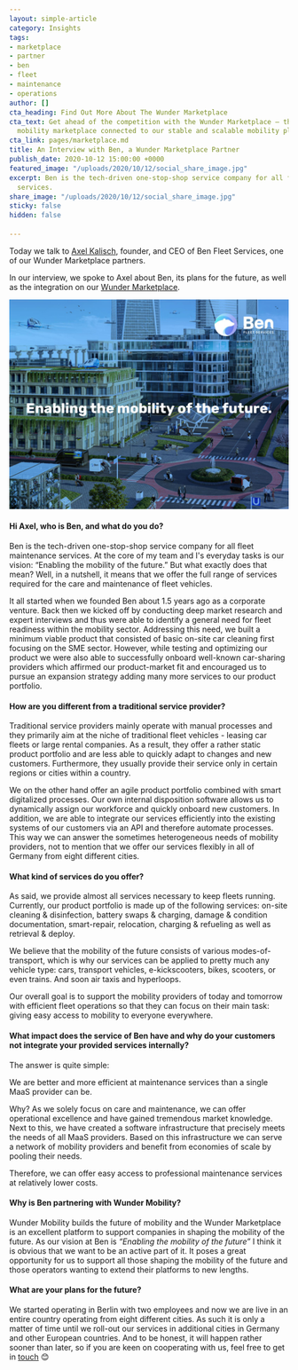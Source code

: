 ```yaml
---
layout: simple-article
category: Insights
tags:
- marketplace
- partner
- ben
- fleet
- maintenance
- operations
author: []
cta_heading: Find Out More About The Wunder Marketplace
cta_text: Get ahead of the competition with the Wunder Marketplace — the world’s first
  mobility marketplace connected to our stable and scalable mobility platform.
cta_link: pages/marketplace.md
title: An Interview with Ben, a Wunder Marketplace Partner
publish_date: 2020-10-12 15:00:00 +0000
featured_image: "/uploads/2020/10/12/social_share_image.jpg"
excerpt: Ben is the tech-driven one-stop-shop service company for all fleet maintenance
  services.
share_image: "/uploads/2020/10/12/social_share_image.jpg"
sticky: false
hidden: false

---
```

Today we talk to [Axel Kalisch](https://www.linkedin.com/in/axel-kalisch/), founder, and CEO of Ben Fleet Services, one of our Wunder Marketplace partners.  
  
In our interview, we spoke to Axel about Ben, its plans for the future, as well as the integration on our [Wunder Marketplace](https://www.wundermobility.com/marketplace/ben-fleet-services).  
  
  
![](/uploads/2020/10/12/ben-interview-large.jpg)

#### **Hi Axel, who is Ben, and what do you do?**

Ben is the tech-driven one-stop-shop service company for all fleet maintenance services. At the core of my team and I's everyday tasks is our vision: “Enabling the mobility of the future.” But what exactly does that mean? Well, in a nutshell, it means that we offer the full range of services required for the care and maintenance of fleet vehicles.

It all started when we founded Ben about 1.5 years ago as a corporate venture. Back then we kicked off by conducting deep market research and expert interviews and thus were able to identify a general need for fleet readiness within the mobility sector. Addressing this need, we built a minimum viable product that consisted of basic on-site car cleaning first focusing on the SME sector. However, while testing and optimizing our product we were also able to successfully onboard well-known car-sharing providers which affirmed our product-market fit and encouraged us to pursue an expansion strategy adding many more services to our product portfolio.

#### **How are you different from a traditional service provider?**

Traditional service providers mainly operate with manual processes and they primarily aim at the niche of traditional fleet vehicles - leasing car fleets or large rental companies. As a result, they offer a rather static product portfolio and are less able to quickly adapt to changes and new customers. Furthermore, they usually provide their service only in certain regions or cities within a country.

We on the other hand offer an agile product portfolio combined with smart digitalized processes. Our own internal disposition software allows us to dynamically assign our workforce and quickly onboard new customers. In addition, we are able to integrate our services efficiently into the existing systems of our customers via an API and therefore automate processes. This way we can answer the sometimes heterogeneous needs of mobility providers, not to mention that we offer our services flexibly in all of Germany from eight different cities.

#### **What kind of services do you offer?**

As said, we provide almost all services necessary to keep fleets running. Currently, our product portfolio is made up of the following services: on-site cleaning & disinfection, battery swaps & charging, damage & condition documentation, smart-repair, relocation, charging & refueling as well as retrieval & deploy.

We believe that the mobility of the future consists of various modes-of-transport, which is why our services can be applied to pretty much any vehicle type: cars, transport vehicles, e-kickscooters, bikes, scooters, or even trains. And soon air taxis and hyperloops.

Our overall goal is to support the mobility providers of today and tomorrow with efficient fleet operations so that they can focus on their main task: giving easy access to mobility to everyone everywhere.

#### **What impact does the service of Ben have and why do your customers not integrate your provided services internally?**

The answer is quite simple:

We are better and more efficient at maintenance services than a single MaaS provider can be.

Why? As we solely focus on care and maintenance, we can offer operational excellence and have gained tremendous market knowledge. Next to this, we have created a software infrastructure that precisely meets the needs of all MaaS providers. Based on this infrastructure we can serve a network of mobility providers and benefit from economies of scale by pooling their needs.

Therefore, we can offer easy access to professional maintenance services at relatively lower costs.

#### **Why is Ben partnering with Wunder Mobility?**

Wunder Mobility builds the future of mobility and the Wunder Marketplace is an excellent platform to support companies in shaping the mobility of the future. As our vision at Ben is _“Enabling the mobility of the future”_ I think it is obvious that we want to be an active part of it. It poses a great opportunity for us to support all those shaping the mobility of the future and those operators wanting to extend their platforms to new lengths.

#### **What are your plans for the future?**

We started operating in Berlin with two employees and now we are live in an entire country operating from eight different cities. As such it is only a matter of time until we roll-out our services in additional cities in Germany and other European countries. And to be honest, it will happen rather sooner than later, so if you are keen on cooperating with us, feel free to get in [touch](https://www.benfleetservices.com/en/) 😊
